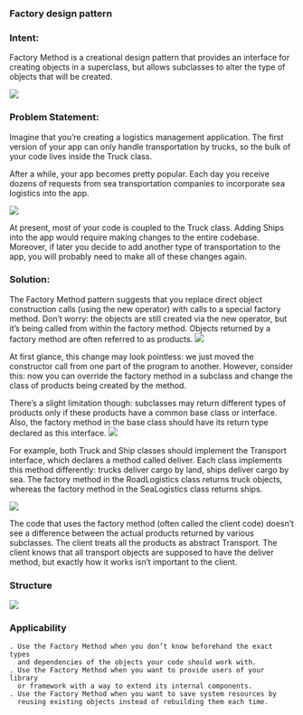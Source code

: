 ### Factory design pattern

### Intent:
Factory Method is a creational design pattern that provides an interface for creating objects in a superclass, but allows subclasses to alter the type of objects that will be created.

![](/Users/sudhanshu/Documents/Repo/design-patterns/src/creational/factory/resources/factory-method-en-2x.png)

### Problem Statement:
Imagine that you’re creating a logistics management application. The first version of your app can only handle transportation by trucks, so the bulk of your code lives inside the Truck class.

After a while, your app becomes pretty popular. Each day you receive dozens of requests from sea transportation companies to incorporate sea logistics into the app.

![](/Users/sudhanshu/Documents/Repo/design-patterns/src/creational/factory/resources/problem1-en-2x.png)

At present, most of your code is coupled to the Truck class. Adding Ships into the app would require making changes to the entire codebase. Moreover, if later you decide to add another type of transportation to the app, you will probably need to make all of these changes again.

### Solution:
The Factory Method pattern suggests that you replace direct object construction calls (using the new operator) with calls to a special factory method. Don’t worry: the objects are still created via the new operator, but it’s being called from within the factory method. Objects returned by a factory method are often referred to as products.
![](/Users/sudhanshu/Documents/Repo/design-patterns/src/creational/factory/resources/solution1-2x.png)

At first glance, this change may look pointless: we just moved the constructor call from one part of the program to another. However, consider this: now you can override the factory method in a subclass and change the class of products being created by the method.

There’s a slight limitation though: subclasses may return different types of products only if these products have a common base class or interface. Also, the factory method in the base class should have its return type declared as this interface.
![](/Users/sudhanshu/Documents/Repo/design-patterns/src/creational/factory/resources/solution2-en-2x.png)

For example, both Truck and Ship classes should implement the Transport interface, which declares a method called deliver. Each class implements this method differently: trucks deliver cargo by land, ships deliver cargo by sea. The factory method in the RoadLogistics class returns truck objects, whereas the factory method in the SeaLogistics class returns ships.

![](/Users/sudhanshu/Documents/Repo/design-patterns/src/creational/factory/resources/solution3-en-2x.png)

The code that uses the factory method (often called the client code) doesn’t see a difference between the actual products returned by various subclasses. The client treats all the products as abstract Transport. The client knows that all transport objects are supposed to have the deliver method, but exactly how it works isn’t important to the client.

### Structure
![](/Users/sudhanshu/Documents/Repo/design-patterns/src/creational/factory/resources/structure-2x.png)

### Applicability
```text
. Use the Factory Method when you don’t know beforehand the exact types 
  and dependencies of the objects your code should work with.
. Use the Factory Method when you want to provide users of your library 
  or framework with a way to extend its internal components.
. Use the Factory Method when you want to save system resources by
  reusing existing objects instead of rebuilding them each time.
```


